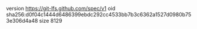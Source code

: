 version https://git-lfs.github.com/spec/v1
oid sha256:d0f04c1444d6486399ebdc292cc4533bb7b3c6362a1527d0980b753e306d4a48
size 8129
